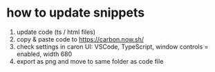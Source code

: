 # how to update snippets

1. update code (ts / html files)
2. copy & paste code to https://carbon.now.sh/
3. check settings in caron UI: VSCode, TypeScript, window controls = enabled, width 680  
4. export as png and move to same folder as code file
